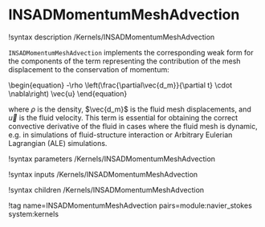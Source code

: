 # INSADMomentumMeshAdvection

!syntax description /Kernels/INSADMomentumMeshAdvection

`INSADMomentumMeshAdvection` implements the corresponding weak form for the components of
the term representing the contribution of the mesh displacement to the conservation of momentum:

\begin{equation}
-\rho \left(\frac{\partial\vec{d_m}}{\partial t} \cdot \nabla\right) \vec{u}
\end{equation}

where $\rho$ is the density, $\vec{d_m}$ is the fluid mesh displacements, and
$\vec{u}$ is the fluid velocity. This term is essential for obtaining the
correct convective derivative of the fluid in cases where the fluid mesh is
dynamic, e.g. in simulations of fluid-structure interaction or Arbitrary
Eulerian Lagrangian (ALE) simulations.

!syntax parameters /Kernels/INSADMomentumMeshAdvection

!syntax inputs /Kernels/INSADMomentumMeshAdvection

!syntax children /Kernels/INSADMomentumMeshAdvection

!tag name=INSADMomentumMeshAdvection pairs=module:navier_stokes system:kernels
